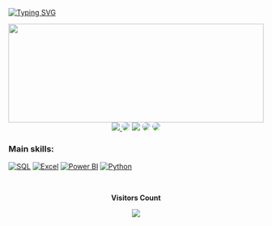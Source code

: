 [![Typing SVG](https://readme-typing-svg.herokuapp.com/?color=DDA0DD&size=35&center=true&vCenter=true&width=1000&lines=Business+Intelligence;Data+Analytics;Data+Science)](https://git.io/typing-svg)


  <img width="100%" height="195px" src="https://github-readme-stats.vercel.app/api/top-langs/?username=JeffersonLCXaxa&layout=compact&hide_border=true&title_color=DDA0DD&text_color=c9d1d9&bg_color=0d1117" />
</div>





<div align="center"> 
<a href="https://instagram.com/jefferson.xaxa" target="_blank"><img src="https://img.shields.io/badge/-Instagram-CC2927?style=for-the-badge&logo=instagram&logoColor=white"</a>
<a href="https://www.kaggle.com/jeffersonxaxa/" target="_blank"><img src="https://img.shields.io/badge/-Kaggle-c9d1d9?style=for-the-badge&logo=kaggle&logoColor=blue" style="border-radius: 30px" target="_blank"></a>
<a href = "mailto:cmp.1a.jeffersonx470@gmail.com"> <img src="https://img.shields.io/badge/-Gmail-c9d1d9?style=for-the-badge&logo=gmail&logoColor=red" target="_blank"></a>
<a href="https://www.linkedin.com/in/jefferson-xaxá-815516b0/" target="_blank"><img src="https://img.shields.io/badge/-LinkedIn-3776AB?style=for-the-badge&logo=linkedin&logoColor=white" style="border-radius: 30px" target="_blank"></a> 
<a href="https://discord.gg/AgCC64vvN9" target="_blank"><img src="https://img.shields.io/badge/-Discord-3776AB?style=for-the-badge&logo=discord&logoColor=white" style="border-radius: 30px" target="_blank"></a> 
</div>
 

 ### Main skills:
[![SQL](https://img.shields.io/badge/-SQL-CC2927?style=flat&logo=microsoft-sql-server&logoColor=white&labelColor=CC2927)](https://docs.microsoft.com/en-us/sql/)
[![Excel](https://img.shields.io/badge/-Excel-217346?style=flat&logo=microsoft-excel&logoColor=white&labelColor=217346)](https://products.office.com/en/excel)
[![Power BI](https://img.shields.io/badge/-Power%20BI-F2C811?style=flat&logo=power-bi&logoColor=000000&labelColor=F2C811)](https://powerbi.microsoft.com/)
[![Python](https://img.shields.io/badge/-Python-3776AB?style=flat&logo=python&logoColor=yellow&labelColor=3776AB)](https://www.python.org/)


<div align="center">
<br><p align="center"><b>Visitors Count</b></p>  
<p align="center"><img align="center" src="https://profile-counter.glitch.me/{JeffersonLCXaxa}/count.svg" /></p> 
<br>
</div>
